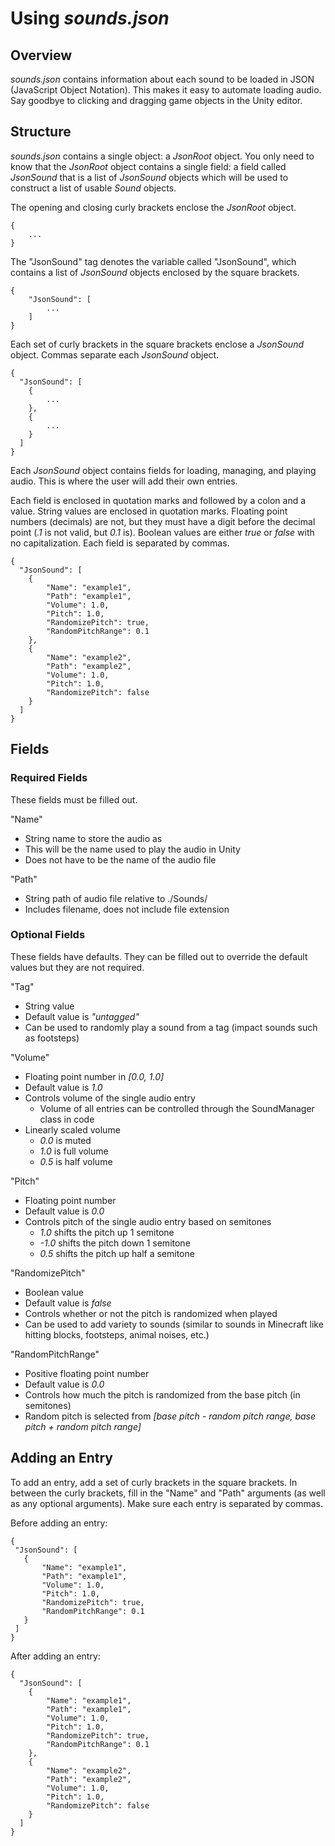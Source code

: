 # Using *sounds.json*

## Overview

*sounds.json* contains information about each sound to be loaded in JSON (JavaScript Object Notation). This makes it easy to automate loading audio. Say goodbye to clicking and dragging game objects in the Unity editor.

## Structure

*sounds.json* contains a single object: a *JsonRoot* object. You only need to know that the *JsonRoot* object contains a single field: a field called *JsonSound* that is a list of *JsonSound* objects which will be used to construct a list of usable *Sound* objects. 

The opening and closing curly brackets enclose the *JsonRoot* object. 

```
{
    ...
}
```

The "JsonSound" tag denotes the variable called "JsonSound", which contains a list of *JsonSound* objects enclosed by the square brackets. 

```
{
    "JsonSound": [
        ...
    ]
}
```

Each set of curly brackets in the square brackets enclose a *JsonSound* object. Commas separate each *JsonSound* object.

```
{
  "JsonSound": [
    {
        ...
    },
    {
        ...
    }
  ]
}
```

Each *JsonSound* object contains fields for loading, managing, and playing audio. This is where the user will add their own entries.

Each field is enclosed in quotation marks and followed by a colon and a value. String values are enclosed in quotation marks. Floating point numbers (decimals) are not, but they must have a digit before the decimal point (*.1* is not valid, but *0.1* is). Boolean values are either *true* or *false* with no capitalization. Each field is separated by commas.

```
{
  "JsonSound": [
    {
        "Name": "example1",
        "Path": "example1",
        "Volume": 1.0,
        "Pitch": 1.0,
        "RandomizePitch": true,
        "RandomPitchRange": 0.1
    },
    {
        "Name": "example2",
        "Path": "example2",
        "Volume": 1.0,
        "Pitch": 1.0,
        "RandomizePitch": false
    }
  ]
}
```

## Fields

### Required Fields
These fields must be filled out.

"Name"
 - String name to store the audio as
 - This will be the name used to play the audio in Unity
 - Does not have to be the name of the audio file

"Path"
 - String path of audio file relative to ./Sounds/
 - Includes filename, does not include file extension

### Optional Fields
These fields have defaults. They can be filled out to override the default values but they are not required.

"Tag"
 - String value
 - Default value is *"untagged"*
 - Can be used to randomly play a sound from a tag (impact sounds such as footsteps)

"Volume"
 - Floating point number in *[0.0, 1.0]*
 - Default value is *1.0*
 - Controls volume of the single audio entry
    - Volume of all entries can be controlled through the SoundManager class in code
 - Linearly scaled volume 
    - *0.0* is muted
    - *1.0* is full volume
    - *0.5* is half volume

"Pitch"
 - Floating point number
 - Default value is *0.0*
 - Controls pitch of the single audio entry based on semitones
   - *1.0* shifts the pitch up 1 semitone
   - *-1.0* shifts the pitch down 1 semitone
   - *0.5* shifts the pitch up half a semitone

"RandomizePitch"
 - Boolean value
 - Default value is *false*
 - Controls whether or not the pitch is randomized when played
 - Can be used to add variety to sounds (similar to sounds in Minecraft like hitting blocks, footsteps, animal noises, etc.)

"RandomPitchRange"
 - Positive floating point number
 - Default value is *0.0*
 - Controls how much the pitch is randomized from the base pitch (in semitones)
 - Random pitch is selected from *[base pitch - random pitch range, base pitch + random pitch range]*

 ## Adding an Entry

 To add an entry, add a set of curly brackets in the square brackets. In between the curly brackets, fill in the "Name" and "Path" arguments (as well as any optional arguments). Make sure each entry is separated by commas.

 Before adding an entry:

 ```
{
  "JsonSound": [
    {
        "Name": "example1",
        "Path": "example1",
        "Volume": 1.0,
        "Pitch": 1.0,
        "RandomizePitch": true,
        "RandomPitchRange": 0.1
    }
  ]
}
```

After adding an entry:

```
{
  "JsonSound": [
    {
        "Name": "example1",
        "Path": "example1",
        "Volume": 1.0,
        "Pitch": 1.0,
        "RandomizePitch": true,
        "RandomPitchRange": 0.1
    },
    {
        "Name": "example2",
        "Path": "example2",
        "Volume": 1.0,
        "Pitch": 1.0,
        "RandomizePitch": false
    }
  ]
}
```